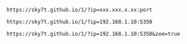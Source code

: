 ```
https://sky7t.github.io/1/?ip=xxx.xxx.x.xx:port
```


```
https://sky7t.github.io/1/?ip=192.168.1.10:5350
```



```
https://sky7t.github.io/1/?ip=192.168.1.10:5350&zee=true
```
